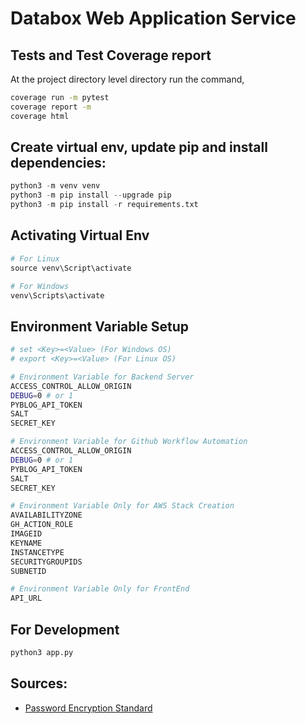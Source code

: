 # Databox Web Application Service

## Tests and Test Coverage report

At the project directory level directory run the command,
    
``` bash
coverage run -m pytest
coverage report -m
coverage html
```

## Create virtual env, update pip and install dependencies:

``` python
python3 -m venv venv
python3 -m pip install --upgrade pip
python3 -m pip install -r requirements.txt
```


## Activating Virtual Env

``` python
# For Linux
source venv\Script\activate

# For Windows
venv\Scripts\activate
```

## Environment Variable Setup
``` bash
# set <Key>=<Value> (For Windows OS)
# export <Key>=<Value> (For Linux OS)

# Environment Variable for Backend Server
ACCESS_CONTROL_ALLOW_ORIGIN
DEBUG=0 # or 1
PYBLOG_API_TOKEN
SALT
SECRET_KEY

# Environment Variable for Github Workflow Automation
ACCESS_CONTROL_ALLOW_ORIGIN
DEBUG=0 # or 1
PYBLOG_API_TOKEN
SALT
SECRET_KEY

# Environment Variable Only for AWS Stack Creation
AVAILABILITYZONE
GH_ACTION_ROLE
IMAGEID
KEYNAME
INSTANCETYPE
SECURITYGROUPIDS
SUBNETID

# Environment Variable Only for FrontEnd
API_URL
```

## For Development
``` python
python3 app.py
```

## Sources:

- [Password Encryption Standard](https://www.ibm.com/docs/en/i/7.4?topic=security-password-encryption)